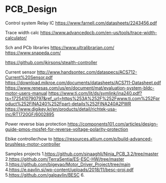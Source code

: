 # PCB_Design
Control system
 Relay IC
https://www.farnell.com/datasheets/2243456.pdf

Trace width calc
https://www.advancedpcb.com/en-us/tools/trace-width-calculator/

Sch and PCb libraries
https://www.ultralibrarian.com/
https://www.snapeda.com/

https://github.com/jkirsons/stealth-controller

Current sensor
http://www.handsontec.com/dataspecs/ACS712-Current%20Sensor.pdf
https://download.mikroe.com/documents/datasheets/ACS711-Datasheet.pdf
https://www.renesas.com/us/en/document/mat/evaluation-system-bldc-motor-users-manual
https://www.ti.com/lit/ds/symlink/ina240.pdf?ts=1725410790797&ref_url=https%253A%252F%252Fwww.ti.com%252Fproduct%252FINA240%252Fpart-details%252FINA240A2PWR
https://www.digikey.kr/en/products/detail/richtek-usa-inc/RT1720GF/6002895

Power reverse bias protection
https://components101.com/articles/design-guide-pmos-mosfet-for-reverse-voltage-polarity-protection

Ebike controller/how to
https://resources.altium.com/p/build-advanced-brushless-motor-controller

Samples projects
1.https://github.com/sinaaghli/Ninja_PCB_3.2/tree/master
2.https://github.com/TerraSentia/ES-ESC-HW/tree/master
3.https://github.com/bigeyao/Motor_Driver_Project/tree/main
4.https://e.pavlin.si/wp-content/uploads/2018/11/besc-proj.pdf
5.https://github.com/galpavlin/BESC
6.
